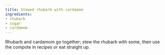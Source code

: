 ```yaml
---
title: Stewed rhubarb with cardamom
ingredients:
- rhubarb
- sugar
- cardamom
---
```


Rhubarb and cardamom go together; stew the rhubarb with some, then
use the compote in recipes or eat straight up.
